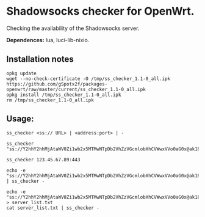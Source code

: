 # Shadowsocks checker for OpenWrt.
Checking the availability of the Shadowsocks server.

**Dependences:** lua, luci-lib-nixio.

## Installation notes

    opkg update
    wget --no-check-certificate -O /tmp/ss_checker_1.1-0_all.ipk https://github.com/gSpotx2f/packages-openwrt/raw/master/current/ss_checker_1.1-0_all.ipk
    opkg install /tmp/ss_checker_1.1-0_all.ipk
    rm /tmp/ss_checker_1.1-0_all.ipk

## Usage:

    ss_checker <ss:// URL> | <address:port> | -

    ss_checker "ss://Y2hhY2hhMjAtaWV0Zi1wb2x5MTMwNTpDb2VhZzVGcmlobXhCVWwxVVo0aG0x@ak1834.www.outline.network.fr8678825324247b8176d59f83c30bd94d23d2e3ac5cd4a743bkwqeikvdyufr.cyou:443#www.outline.network%20(NL)"

    ss_checker 123.45.67.89:443

    echo -e "ss://Y2hhY2hhMjAtaWV0Zi1wb2x5MTMwNTpDb2VhZzVGcmlobXhCVWwxVVo0aG0x@ak1834.www.outline.network.fr8678825324247b8176d59f83c30bd94d23d2e3ac5cd4a743bkwqeikvdyufr.cyou:443#www.outline.network%20(NL)\n123.45.67.89:443" | ss_checker -

    echo -e "ss://Y2hhY2hhMjAtaWV0Zi1wb2x5MTMwNTpDb2VhZzVGcmlobXhCVWwxVVo0aG0x@ak1834.www.outline.network.fr8678825324247b8176d59f83c30bd94d23d2e3ac5cd4a743bkwqeikvdyufr.cyou:443#www.outline.network%20(NL)\n123.45.67.89:443" > server_list.txt
    cat server_list.txt | ss_checker -
